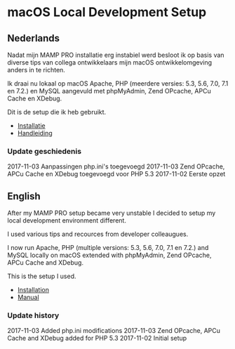 # macOS Local Development Setup

## Nederlands

Nadat mijn MAMP PRO installatie erg instabiel werd besloot ik op basis van diverse tips van collega ontwikkelaars mijn macOS ontwikkelomgeving anders in te richten.

Ik draai nu lokaal op macOS Apache, PHP (meerdere versies: 5.3, 5.6, 7.0, 7.1 en 7.2.) en MySQL aangevuld met phpMyAdmin, Zend OPcache, APCu Cache en XDebug.

Dit is de setup die ik heb gebruikt.

- <a href="https://github.com/renekreijveld/macOS-Local-Development-Setup/blob/master/development.setup.dutch.md" target="_blank">Installatie</a>
- <a href="https://github.com/renekreijveld/macOS-Local-Development-Setup/blob/master/manual.dutch.md" target="_blank">Handleiding</a>

### Update geschiedenis
2017-11-03 Aanpassingen php.ini's toegevoegd
2017-11-03 Zend OPcache, APCu Cache en XDebug toegevoegd voor PHP 5.3
2017-11-02 Eerste opzet

## English

After my MAMP PRO setup became very unstable I decided to setup my local development environment different.

I used various tips and recources from developer colleaugues.

I now run Apache, PHP (multiple versions: 5.3, 5.6, 7.0, 7.1 en 7.2.) and MySQL locally on macOS extended with phpMyAdmin, Zend OPcache, APCu Cache and XDebug.

This is the setup I used.

- <a href="https://github.com/renekreijveld/macOS-Local-Development-Setup/blob/master/development.setup.english.md" target="_blank">Installation</a>
- <a href="https://github.com/renekreijveld/macOS-Local-Development-Setup/blob/master/manual.english.md" target="_blank">Manual</a>

### Update history
2017-11-03 Added php.ini modifications
2017-11-03 Zend OPcache, APCu Cache and XDebug added for PHP 5.3
2017-11-02 Initial setup
